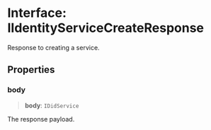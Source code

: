 # Interface: IIdentityServiceCreateResponse

Response to creating a service.

## Properties

### body

> **body**: `IDidService`

The response payload.
